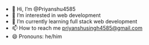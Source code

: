 - 👋 Hi, I’m @Priyanshu4585
- 👀 I’m interested in web development
- 🌱 I’m currently learning full stack web development
- 📫 How to reach me priyanshusingh4585@gmail.com
- 😄 Pronouns: he/him

<!---
Priyanshu4585/Priyanshu4585 is a ✨ special ✨ repository because its `README.md` (this file) appears on your GitHub profile.
You can click the Preview link to take a look at your changes.
--->
